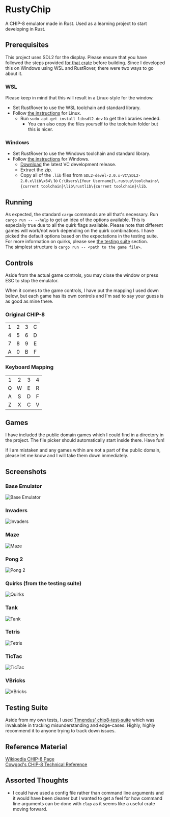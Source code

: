 # RustyChip
A CHIP-8 emulator made in Rust. Used as a learning project to start developing in Rust.

## Prerequisites
This project uses SDL2 for the display. Please ensure that you have followed the steps provided [for that crate](https://crates.io/crates/sdl2#user-content-requirements) before building.
Since I developed this on Windows using WSL and RustRover, there were two ways to go about it.

### WSL
Please keep in mind that this will result in a Linux-style for the window.
- Set RustRover to use the WSL toolchain and standard library.
- Follow [the instructions](https://crates.io/crates/sdl2#user-content-linux) for Linux.
  - Run `sudo apt-get install libsdl2-dev` to get the libraries needed.
    - You can also copy the files yourself to the toolchain folder but this is nicer.

### Windows
- Set RustRover to use the Windows toolchain and standard library.
- Follow [the instructions](https://crates.io/crates/sdl2#user-content-windows-msvc) for Windows.
  - [Download](https://github.com/libsdl-org/SDL/releases/latest) the latest VC development release.
  - Extract the zip.
  - Copy all of the `.lib` files from `SDL2-devel-2.0.x-VC\SDL2-2.0.x\lib\x64\` to `C:\Users\{Your Username}\.rustup\toolchains\{current toolchain}\lib\rustlib\{current toolchain}\lib`.

## Running
As expected, the standard `cargo` commands are all that's necessary. Run `cargo run -- --help` to get an idea of the options available. This is especially true due to all the quirk flags available. Please note that different games will work/not work depending on the quirk combinations. I have picked the default options based on the expectations in the testing suite. For more information on quirks, please see [the testing suite](#testing-suite) section.  
The simplest structure is `cargo run -- <path to the game file>`.

## Controls
Aside from the actual game controls, you may close the window or press ESC to stop the emulator.

When it comes to the game controls, I have put the mapping I used down below, but each game has its own controls and I'm sad to say your guess is as good as mine there.

### Original CHIP-8
|     |     |     |     |
|:---:|:---:|:---:|:---:|
|  1  |  2  |  3  |  C  |
|  4  |  5  |  6  |  D  |
|  7  |  8  |  9  |  E  |
|  A  |  0  |  B  |  F  |

### Keyboard Mapping
|     |     |     |     |
|:---:|:---:|:---:|:---:|
|  1  |  2  |  3  |  4  |
|  Q  |  W  |  E  |  R  |
|  A  |  S  |  D  |  F  |
|  Z  |  X  |  C  |  V  |

## Games
I have included the public domain games which I could find in a directory in the project.  The file picker should automatically start inside there.  Have fun!

If I am mistaken and any games within are not a part of the public domain, please let me know and I will take them down immediately.

## Screenshots
### Base Emulator
![Base Emulator](screenshots/base_emulator.png)

### Invaders
![Invaders](screenshots/invaders.png)

### Maze
![Maze](screenshots/maze.png)

### Pong 2
![Pong 2](screenshots/pong2.png)

### Quirks (from the testing suite)
![Quirks](screenshots/quirks.png)

### Tank
![Tank](screenshots/tank.png)

### Tetris
![Tetris](screenshots/tetris.png)

### TicTac
![TicTac](screenshots/tictac.png)

### VBricks
![VBricks](screenshots/vbricks.png)

## Testing Suite
Aside from my own tests, I used [Timendus' chip8-test-suite](https://github.com/Timendus/chip8-test-suite) which was invaluable in tracking misunderstanding and edge-cases. Highly, highly recommend it to anyone trying to track down issues.

## Reference Material
[Wikipedia CHIP-8 Page](https://en.wikipedia.org/wiki/CHIP-8)   
[Cowgod's CHIP-8 Technical Reference](http://devernay.free.fr/hacks/chip8/C8TECH10.HTM)

## Assorted Thoughts
- I could have used a config file rather than command line arguments and it would have been cleaner but I wanted to get a feel for how command line arguments can be done with `clap` as it seems like a useful crate moving forward.
